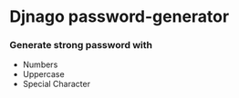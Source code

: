 # Djnago password-generator

### Generate strong password with
 - Numbers
 - Uppercase
 - Special Character